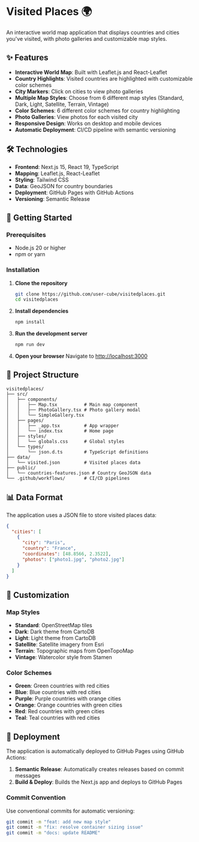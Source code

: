 # Visited Places 🌍

An interactive world map application that displays countries and cities you've visited, with photo galleries and customizable map styles.

## ✨ Features

- **Interactive World Map**: Built with Leaflet.js and React-Leaflet
- **Country Highlights**: Visited countries are highlighted with customizable color schemes
- **City Markers**: Click on cities to view photo galleries
- **Multiple Map Styles**: Choose from 6 different map styles (Standard, Dark, Light, Satellite, Terrain, Vintage)
- **Color Schemes**: 6 different color schemes for country highlighting
- **Photo Galleries**: View photos for each visited city
- **Responsive Design**: Works on desktop and mobile devices
- **Automatic Deployment**: CI/CD pipeline with semantic versioning

## 🛠️ Technologies

- **Frontend**: Next.js 15, React 19, TypeScript
- **Mapping**: Leaflet.js, React-Leaflet
- **Styling**: Tailwind CSS
- **Data**: GeoJSON for country boundaries
- **Deployment**: GitHub Pages with GitHub Actions
- **Versioning**: Semantic Release

## 🚀 Getting Started

### Prerequisites

- Node.js 20 or higher
- npm or yarn

### Installation

1. **Clone the repository**
   ```bash
   git clone https://github.com/user-cube/visitedplaces.git
   cd visitedplaces
   ```

2. **Install dependencies**
   ```bash
   npm install
   ```

3. **Run the development server**
   ```bash
   npm run dev
   ```

4. **Open your browser**
   Navigate to [http://localhost:3000](http://localhost:3000)

## 📁 Project Structure

```
visitedplaces/
├── src/
│   ├── components/
│   │   ├── Map.tsx          # Main map component
│   │   ├── PhotoGallery.tsx # Photo gallery modal
│   │   └── SimpleGallery.tsx
│   ├── pages/
│   │   ├── _app.tsx         # App wrapper
│   │   └── index.tsx        # Home page
│   ├── styles/
│   │   └── globals.css      # Global styles
│   └── types/
│       └── json.d.ts        # TypeScript definitions
├── data/
│   └── visited.json         # Visited places data
├── public/
│   └── countries-features.json # Country GeoJSON data
└── .github/workflows/       # CI/CD pipelines
```

## 📊 Data Format

The application uses a JSON file to store visited places data:

```json
{
  "cities": [
    {
      "city": "Paris",
      "country": "France",
      "coordinates": [48.8566, 2.3522],
      "photos": ["photo1.jpg", "photo2.jpg"]
    }
  ]
}
```

## 🎨 Customization

### Map Styles
- **Standard**: OpenStreetMap tiles
- **Dark**: Dark theme from CartoDB
- **Light**: Light theme from CartoDB
- **Satellite**: Satellite imagery from Esri
- **Terrain**: Topographic maps from OpenTopoMap
- **Vintage**: Watercolor style from Stamen

### Color Schemes
- **Green**: Green countries with red cities
- **Blue**: Blue countries with red cities
- **Purple**: Purple countries with orange cities
- **Orange**: Orange countries with green cities
- **Red**: Red countries with green cities
- **Teal**: Teal countries with red cities

## 🚀 Deployment

The application is automatically deployed to GitHub Pages using GitHub Actions:

1. **Semantic Release**: Automatically creates releases based on commit messages
2. **Build & Deploy**: Builds the Next.js app and deploys to GitHub Pages

### Commit Convention

Use conventional commits for automatic versioning:

```bash
git commit -m "feat: add new map style"
git commit -m "fix: resolve container sizing issue"
git commit -m "docs: update README"
```